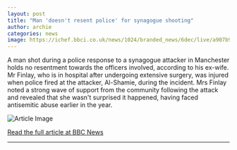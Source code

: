 ```yaml
---
layout: post
title: "Man 'doesn't resent police' for synagogue shooting"
author: archie
categories: news
image: https://ichef.bbci.co.uk/news/1024/branded_news/6dec/live/a907b960-a2c8-11f0-b951-27b26e912455.jpg
---
```

A man shot during a police response to a synagogue attacker in Manchester holds no resentment towards the officers involved, according to his ex-wife. Mr Finlay, who is in hospital after undergoing extensive surgery, was injured when police fired at the attacker, Al-Shamie, during the incident. Mrs Finlay noted a strong wave of support from the community following the attack and revealed that she wasn't surprised it happened, having faced antisemitic abuse earlier in the year.

![Article Image](https://ichef.bbci.co.uk/news/1024/branded_news/6dec/live/a907b960-a2c8-11f0-b951-27b26e912455.jpg)

[Read the full article at BBC News](https://www.bbc.com/news/articles/cdr67kyp55ro?at_medium=RSS&at_campaign=rss)

---
